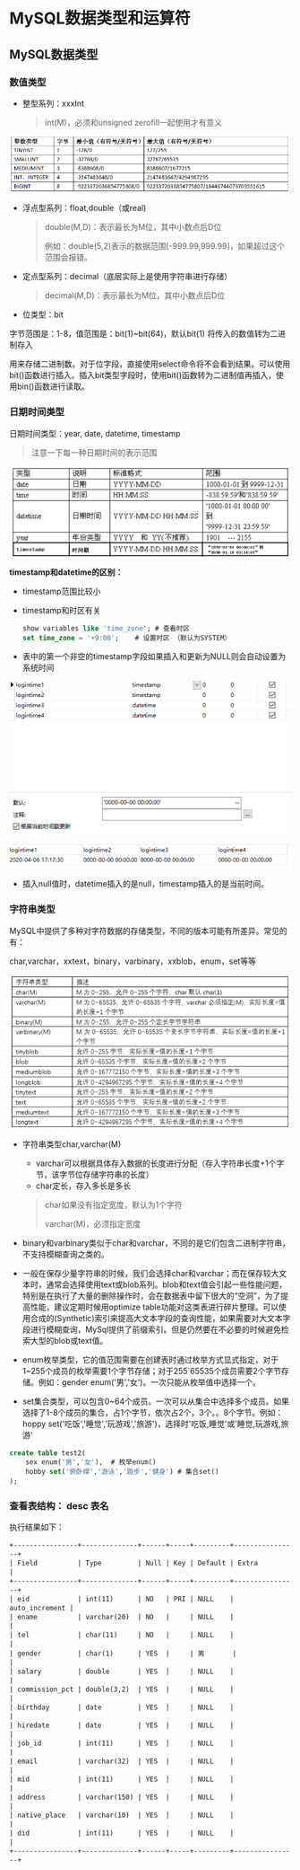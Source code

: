 # MySQL数据类型和运算符

## MySQL数据类型

### 数值类型

- 整型系列：xxxInt

    >   int(M)，必须和unsigned zerofill一起使用才有意义

![1560933629123](_images/1560933629123.png)

- 浮点型系列：float,double（或real)

    >   double(M,D)：表示最长为M位，其中小数点后D位
    >
    >   例如：double(5,2)表示的数据范围[-999.99,999.99]，如果超过这个范围会报错。

- 定点型系列：decimal（底层实际上是使用字符串进行存储）

    >   decimal(M,D)：表示最长为M位，其中小数点后D位

- 位类型：bit

字节范围是：1-8，值范围是：bit(1)~bit(64)，默认bit(1) 将传入的数值转为二进制存入

用来存储二进制数。对于位字段，直接使用select命令将不会看到结果。可以使用bit()函数进行插入。插入bit类型字段时，使用bit()函数转为二进制值再插入，使用bin()函数进行读取。

### 日期时间类型

日期时间类型：year, date, datetime, timestamp

> 注意一下每一种日期时间的表示范围

![1560933691657](_images/1560933691657.png)

**timestamp和datetime的区别：**

- timestamp范围比较小

- timestamp和时区有关

    ```sql
    show variables like 'time_zone'; # 查看时区
    set time_zone = '+9:00';	# 设置时区 （默认为SYSTEM）
    ```

- 表中的第一个非空的timestamp字段如果插入和更新为NULL则会自动设置为系统时间

![image-20200406171844833](_images/image-20200406171844833.png)

![image-20200406171900814](_images/image-20200406171900814.png)

-   插入null值时，datetime插入的是null，timestamp插入的是当前时间。

### 字符串类型

MySQL中提供了多种对字符数据的存储类型，不同的版本可能有所差异。常见的有：

char,varchar，xxtext，binary，varbinary，xxblob，enum，set等等

![image-20200406180437224](_images/image-20200406180437224.png)

- 字符串类型char,varchar(M)

    - varchar可以根据具体存入数据的长度进行分配（存入字符串长度+1个字节，该字节位存储字符串的长度）
    - char定长，存入多长是多长

    >   char如果没有指定宽度，默认为1个字符
    >
    >   varchar(M)，必须指定宽度

- binary和varbinary类似于char和varchar，不同的是它们包含二进制字符串，不支持模糊查询之类的。

- 一般在保存少量字符串的时候，我们会选择char和varchar；而在保存较大文本时，通常会选择使用text或blob系列。blob和text值会引起一些性能问题，特别是在执行了大量的删除操作时，会在数据表中留下很大的“空洞”，为了提高性能，建议定期时候用optimize table功能对这类表进行碎片整理。可以使用合成的(Synthetic)索引来提高大文本字段的查询性能，如果需要对大文本字段进行模糊查询，MySql提供了前缀索引。但是仍然要在不必要的时候避免检索大型的blob或text值。

- enum枚举类型，它的值范围需要在创建表时通过枚举方式显式指定，对于1~255个成员的枚举需要1个字节存储；对于255`65535个成员需要2个字节存储。例如：gender enum('男','女')。一次只能从枚举值中选择一个。

- set集合类型，可以包含0~64个成员。一次可以从集合中选择多个成员。如果选择了1-8个成员的集合，占1个字节，依次占2个，3个。。8个字节。例如：hoppy  set('吃饭','睡觉','玩游戏','旅游')，选择时'吃饭,睡觉'或'睡觉,玩游戏,旅游'

```sql
create table test2(
	sex enum('男','女'),	# 枚举enum()
	hobby set('俯卧撑','游泳','跑步','健身')	# 集合set()
);
```

### 查看表结构： desc 表名

执行结果如下：

```mysql
+----------------+--------------+------+-----+---------+----------------+
| Field          | Type         | Null | Key | Default | Extra          |
+----------------+--------------+------+-----+---------+----------------+
| eid            | int(11)      | NO   | PRI | NULL    | auto_increment |
| ename          | varchar(20)  | NO   |     | NULL    |                |
| tel            | char(11)     | NO   |     | NULL    |                |
| gender         | char(1)      | YES  |     | 男       |                |
| salary         | double       | YES  |     | NULL    |                |
| commission_pct | double(3,2)  | YES  |     | NULL    |                |
| birthday       | date         | YES  |     | NULL    |                |
| hiredate       | date         | YES  |     | NULL    |                |
| job_id         | int(11)      | YES  |     | NULL    |                |
| email          | varchar(32)  | YES  |     | NULL    |                |
| mid            | int(11)      | YES  |     | NULL    |                |
| address        | varchar(150) | YES  |     | NULL    |                |
| native_place   | varchar(10)  | YES  |     | NULL    |                |
| did            | int(11)      | YES  |     | NULL    |                |
+----------------+--------------+------+-----+---------+----------------+
```

